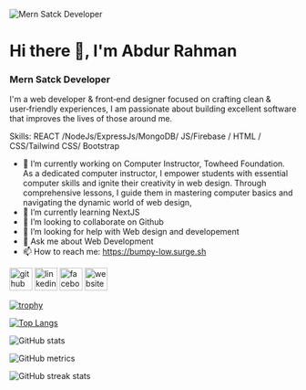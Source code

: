 ![Mern Satck Developer](https://i.ibb.co/7y5pBNW/Fiverr-Gig-Image-Design-01.jpg)
# Hi there 👋, I'm Abdur Rahman
### Mern Satck Developer


I'm a web developer & front‑end designer focused on crafting clean & user‑friendly experiences, I am passionate about building excellent software that improves the lives of those around me.

Skills:   REACT /NodeJs/ExpressJs/MongoDB/ JS/Firebase / HTML / CSS/Tailwind CSS/ Bootstrap

- 🔭 I’m currently working on Computer Instructor, Towheed Foundation. As a dedicated computer instructor, I empower students with essential computer skills and ignite their creativity in web design. Through comprehensive lessons, I guide them in mastering computer basics and navigating the dynamic world of web design, 
- 🌱 I’m currently learning NextJS 
- 👯 I’m looking to collaborate on Github 
- 🤔 I’m looking for help with Web design and developement 
- 💬 Ask me about Web Development 
- 📫 How to reach me: https://bumpy-low.surge.sh 


[<img src='https://cdn.jsdelivr.net/npm/simple-icons@3.0.1/icons/github.svg' alt='github' height='40'>](https://github.com/Tanvir225)  [<img src='https://cdn.jsdelivr.net/npm/simple-icons@3.0.1/icons/linkedin.svg' alt='linkedin' height='40'>](https://www.linkedin.com/in/https://www.linkedin.com/in/md-abdur-rahman-011445234/)  [<img src='https://cdn.jsdelivr.net/npm/simple-icons@3.0.1/icons/facebook.svg' alt='facebook' height='40'>](https://www.facebook.com/https://www.facebook.com/abdurrahman.tanvir.3)  [<img src='https://cdn.jsdelivr.net/npm/simple-icons@3.0.1/icons/icloud.svg' alt='website' height='40'>](https://bumpy-low.surge.sh)  

[![trophy](https://github-profile-trophy.vercel.app/?username=Tanvir225)](https://github.com/ryo-ma/github-profile-trophy)

[![Top Langs](https://github-readme-stats.vercel.app/api/top-langs/?username=Tanvir225)](https://github.com/anuraghazra/github-readme-stats)

![GitHub stats](https://github-readme-stats.vercel.app/api?username=Tanvir225&show_icons=true)  

![GitHub metrics](https://metrics.lecoq.io/Tanvir225)  

![GitHub streak stats](https://streak-stats.demolab.com/?user=Tanvir225)  

